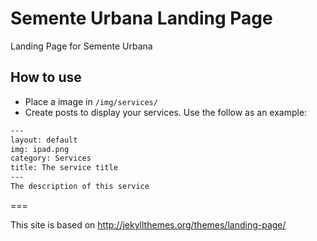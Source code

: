 # Semente Urbana Landing Page

Landing Page for Semente Urbana

## How to use
 - Place a image in `/img/services/`
 - Create posts to display your services. Use the follow as an example:

```txt
---
layout: default
img: ipad.png
category: Services
title: The service title
---
The description of this service
```


===

This site is based on http://jekyllthemes.org/themes/landing-page/